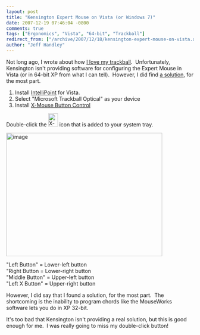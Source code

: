 ```yaml
---
layout: post
title: "Kensington Expert Mouse on Vista (or Windows 7)"
date: 2007-12-19 07:46:04 -0800
comments: true
tags: ["Ergonomics", "Vista", "64-bit", "Trackball"]
redirect_from: ["/archive/2007/12/18/kensington-expert-mouse-on-vista.aspx/"]
author: "Jeff Handley"
---
```

<!-- more -->
<p>Not long ago, I wrote about how <a href="http://blog.jeffhandley.com/archive/2007/12/06/i-love-my-trackball.aspx" target="_blank">I love my trackball</a>.  Unfortunately, Kensington isn't providing software for configuring the Expert Mouse in Vista (or in 64-bit XP from what I can tell).  However, I did find <a href="http://sci.rutgers.edu/forum/showthread.php?t=92390" target="_blank">a solution</a>, for the most part.</p>  <ol>   <li>Install <a href="http://www.microsoft.com/hardware/download/download.aspx?category=MK&quot;" target="_blank">IntelliPoint</a> for Vista.</li>    <li>Select "Microsoft Trackball Optical" as your device</li>    <li>Install <a href="http://www.highrez.co.uk/downloads/XMouseButtonControl.htm" target="_blank">X-Mouse Button Control</a></li> </ol>  <p>Double-click the <img style="border-right: 0px; border-top: 0px; margin: 0px; border-left: 0px; border-bottom: 0px" height="35" alt="X-Mouse Button Control" src="http://blog.jeffhandley.com/Images/PostImages/KensingtonExpertMouseonVista_14E34/image.png" width="26" border="0" /> icon that is added to your system tray.</p>  <p><img style="border-right: 0px; border-top: 0px; border-left: 0px; border-bottom: 0px" height="331" alt="image" src="http://blog.jeffhandley.com/Images/PostImages/KensingtonExpertMouseonVista_14E34/image_3.png" width="419" border="0" /> </p>  <p>"Left Button" = Lower-left button   <br />"Right Button = Lower-right button    <br />"Middle Button" = Upper-left button    <br />"Left X Button" = Upper-right button</p>  <p>However, I did say that I found a solution, for the most part.  The shortcoming is the inability to program chords like the MouseWorks software lets you do in XP 32-bit.</p>  <p>It's too bad that Kensington isn't providing a real solution, but this is good enough for me.  I was really going to miss my double-click button!</p>
